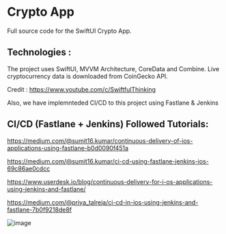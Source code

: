 # Crypto App
 
 Full source code for the SwiftUI Crypto App.
 
 
## Technologies : 

The project uses SwiftUI, MVVM Architecture, CoreData and Combine. Live cryptocurrency data is downloaded from CoinGecko API.

Credit : https://www.youtube.com/c/SwiftfulThinking 
 
Also, we have implemnteded CI/CD to this project using Fastlane & Jenkins

 
 ## CI/CD (Fastlane + Jenkins) Followed Tutorials: 
 
 https://medium.com/@sumit16.kumar/continuous-delivery-of-ios-applications-using-fastlane-b0d0090f451a
 
 https://medium.com/@sumit16.kumar/ci-cd-using-fastlane-jenkins-ios-69c86ae0cdcc
 
 https://www.userdesk.io/blog/continuous-delivery-for-i-os-applications-using-jenkins-and-fastlane/
 
 https://medium.com/@priya_talreja/ci-cd-in-ios-using-jenkins-and-fastlane-7b0f9218de8f

![image](https://user-images.githubusercontent.com/36794199/193008332-356376f6-60cd-4e89-aeae-6864dcef0410.png)
